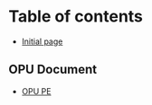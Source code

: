 # Table of contents

* [Initial page](README.md)

## OPU Document <a id="opu"></a>

* [OPU PE](opu/opu-pe.md)

